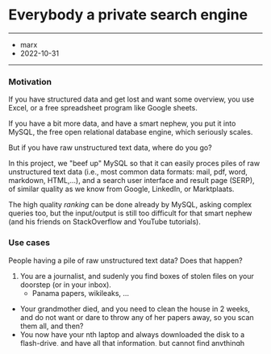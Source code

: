 # Everybody a private  search engine


_____

* marx
* 2022-10-31

_______


### Motivation

If you have structured data and get lost and want some overview, you use Excel, or a free spreadsheet program like Google sheets.

If you have a bit more data, and have a smart nephew, you put it into MySQL, the free open relational database engine, which seriously scales.

But if you have raw unstructured text data, where do you go? 

In this project, we "beef up" MySQL so that it can easily proces piles of raw unstructured text data (i.e., most common data formats: mail, pdf, word, markdown, HTML,...), and a search user interface and result page (SERP), of similar quality as we know from Google, LinkedIn, or Marktplaats. 

The high quality *ranking* can be done already by MySQL, asking complex queries too, but the input/output is still too difficult for that smart nephew (and his friends on StackOverflow and YouTube tutorials).


### Use cases

People having a pile of raw unstructured text data? Does that happen?

1. You are a journalist, and sudenly you find boxes of stolen files on your doorstep (or in your inbox).
   * Panama papers, wikileaks, ...
* Your grandmother died, and you need to clean the house in 2 weeks, and do not want or dare to throw any of her papers away, so you scan them all, and then?
* You now have your nth laptop and always downloaded the disk to a flash-drive, and have all that information, but cannot find anythingh back anymore.
* You just bought a small company and need to save its paper archive for tax and god knows what reasons, but have no idea how it is organized.

### Your task(s)

1. Investigate the problem. Is it really a problem? What is solved already?
2. Set your constraints (eg, free, opensource, available on all systems (also with limited RAM, processors), easy,  good userbase, etc....).
3. "Solve" input side. At least for some part.
4. "Solve"  output side.
    * Make your "wish-list" of properties your SERP must have.
        * facets (of course, you are in a DB setting, so have lots of extra information on each document). Compare with LinkedIn, Marktplaats.
        * snippets as rich as on Google, possible richer, as you build a *vertical*
        * ...
5. Evaluate: "how Plug and Play is it?", "How foolproof?", "How fast?", "How friendly?", "How much in line with the literasture, (eg for the SERP what is prescribed in <https://searchuserinterfaces.com/>)".


### Input ideas

1. You need a **document type classifier** telling you what type of document a file is (pdf, html, word,....)
2. You need to **get the text out**
    3. `pandoc` and possibly `pdfplumber`
    4. OCR with `tesseract`
5. Maybe you want to do language detection? Get  other data out of the collection of files to set some parameters for the text-indexer.


### Output ideas

1. Study [the book by Hearst](https://searchuserinterfaces.com/), use it.
2. Re-use known CSS (eg the Google style), so users are on "familiar ground".


### Plug and play

* This is a must. Test it out with serious collections of "piles of documents".
